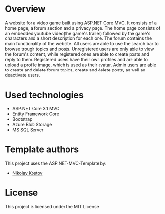 # Overview

A website for a video game built using ASP.NET Core MVC. It consists of a home page, a forum section and a privacy page.
The home page consists of an embedded youtube video(the game's trailer) followed by the game's characters and a short description for each one.
The forum contains the main functionality of the website. All users are able to use the search bar to browse trough topics and posts.
Unregistered users are only able to view the forum's content, while registered ones are able to create posts and reply to them.
Registered users have their own profiles and are able to upload a profile image, which is used as their avatar.
Admin users are able to create and delete forum topics, create and delete posts, as well as deactivate users. 



# Used technologies

- ASP.NET Core 3.1 MVC
- Entity Framework Core
- Bootstrap
- Azure Blob Storage
- MS SQL Server


# Template authors
This project uses the ASP.NET-MVC-Template by:

- [Nikolay Kostov](https://github.com/NikolayIT)

# License
This project is licensed under the MIT License 
